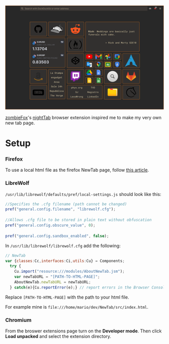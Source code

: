![](screenshots/NewTab-v1.1.png)

[zombieFox](https://github.com/zombieFox)'s [nightTab](https://github.com/zombieFox/nightTab) browser extension inspired me to make my very own new tab page.

# Setup

### Firefox 
To use a local html file as the firefox NewTab page, follow [this article](https://peterries.net/blog/firefox-set-file-as-home/).

### LibreWolf
`/usr/lib/librewolf/defaults/pref/local-settings.js` should look like this:

```js
//Specifies the .cfg filename (path cannot be changed)
pref("general.config.filename", "librewolf.cfg");

//Allows .cfg file to be stored in plain text without obfuscation
pref("general.config.obscure_value", 0);

pref("general.config.sandbox_enabled", false);
```

In `/usr/lib/librewolf/librewolf.cfg` add the following:

```js
// NewTab
var {classes:Cc,interfaces:Ci,utils:Cu} = Components;
  try {
    Cu.import("resource:///modules/AboutNewTab.jsm");
    var newTabURL = "[PATH-TO-HTML-PAGE]";
    AboutNewTab.newTabURL = newTabURL;
  } catch(e){Cu.reportError(e);} // report errors in the Browser Console
```
Replace `[PATH-TO-HTML-PAGE]` with the path to your html file.

For example mine is `file:///home/mario/dev/NewTab/src/index.html`.


### Chromium
From the broswer extensions page turn on the **Developer mode**. Then click **Load unpacked** and select the extension directory. 

